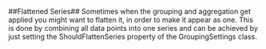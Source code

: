 ##Flattened Series##
Sometimes when the grouping and aggregation get applied you might want to flatten it, in order to make it appear as one. This is done by combining all data points into one series and can be achieved by just setting the ShouldFlattenSeries property of the GroupingSettings class.